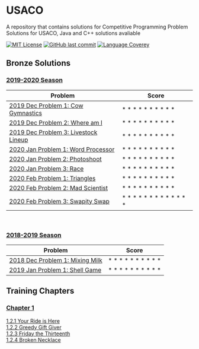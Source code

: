 # USACO
A repository that contains solutions for Competitive Programming Problem Solutions for USACO,
Java and C++ solutions avaliable

[![MIT License](https://img.shields.io/github/license/o0River0o/USACO?style=flat-square)](https://github.com/o0River0o/USACO/blob/master/LICENSE)
[![GitHub last commit](https://img.shields.io/github/last-commit/o0River0o/USACO?style=flat-square)]()
[![Language Coverey](https://img.shields.io/github/languages/count/o0River0o/USACO?style=flat-square)]()

## **Bronze Solutions**
### <u>2019-2020 Season</u>
| Problem                                                                          | Score                     |
|----------------------------------------------------------------------------------|---------------------------|
| [2019 Dec Problem 1: Cow Gymnastics](USACO/bronze/2019/Dec/Cow-Gymnastics/)      | * * * * * * * * * *       |  
| [2019 Dec Problem 2: Where am I](USACO/bronze/2019/Dec/Where-am-I/)              | * * * * * * * * * *       |
| [2019 Dec Problem 3: Livestock Lineup](USACO/bronze/2019/Dec/Livestock-Lineup/)  | * * * * * * * * * *       |
| [2020 Jan Problem 1: Word Processor](USACO/bronze/2020/Jan/Word-Processor/)      | * * * * * * * * * *       |  
| [2020 Jan Problem 2: Photoshoot](USACO/bronze/2020/Jan/Photoshoot/)              | * * * * * * * * * *       |
| [2020 Jan Problem 3: Race](USACO/bronze/2020/Jan/Race/)                          | * * * * * * * * * *       | 
| [2020 Feb Problem 1: Triangles](USACO/bronze/2020/Feb/Triangles/)                | * * * * * * * * * *       |  
| [2020 Feb Problem 2: Mad Scientist](USACO/bronze/2020/Feb/Mad-Scientist/)        | * * * * * * * * * *       |
| [2020 Feb Problem 3: Swapity Swap](USACO/bronze/2020/Feb/Swapity-Swap/)          | * * * * * * * * * * * * * |
<br>

### <u>2018-2019 Season</u>
| Problem                                                                          | Score                     |
|----------------------------------------------------------------------------------|---------------------------|
| [2018 Dec Problem 1: Mixing Milk](USACO/bronze/2018/Dec/Mixing-Milk/)            | * * * * * * * * * *       |  
| [2019 Jan Problem 1: Shell Game](USACO/bronze/2019/Jan/Shell-Game/)              | * * * * * * * * * *       |  

## **Training Chapters**
### <u>Chapter 1</u>

[1.2.1 Your Ride is Here](USACO/training/chapter1/ride/ride.java)
<br>
[1.2.2 Greedy Gift Giver](USACO/training/chapter1/gift1/)
<br>
[1.2.3 Friday the Thirteenth](USACO/training/chapter1/friday/)
<br>
[1.2.4 Broken Necklace](USACO/training/chapter1/beads)

